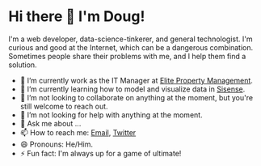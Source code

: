 # Hi there 👋 I'm Doug!

I'm a web developer, data-science-tinkerer, and general technologist. I'm curious and good at the Internet, which can be a dangerous combination. Sometimes people share their problems with me, and I help them find a solution.

- 🔭 I’m currently work as the IT Manager at [Elite Property Management](https://eliteyorkpa.com).
- 🌱 I’m currently learning how to model and visualize data in [Sisense](https://sisense.com).
- 👯 I’m not looking to collaborate on anything at the moment, but you're still welcome to reach out.
- 🤔 I’m not looking for help with anything at the moment.
- 💬 Ask me about ...
- 📫 How to reach me: [Email](mailto:douglasrwalters@gmail.com), [Twitter](https://twitter.com/blunderstand)
- 😄 Pronouns: He/Him.
- ⚡ Fun fact: I'm always up for a game of ultimate!
